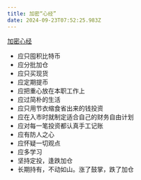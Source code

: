 ```yaml
---
title: 加密“心经”
date: 2024-09-23T07:52:25.983Z
---
```


[加密心经](https://mp.weixin.qq.com/s/0ebJF6qbFiaHVT9OZm59rQ)
- 应只囤积比特币
- 应分批加仓
- 应只买现货
- 应定期提币
- 应把重心放在本职工作上
- 应过简朴的生活
- 应只用节衣缩食省出来的钱投资
- 应在入市时就制定适合自己的财务自由计划
- 应对每一笔投资都认真手工记账
- 应有防人之心
- 应怀疑一切观点
- 应多学习
- 坚持定投，逢跌加仓
- 长期持有，不动如山。涨了鼓掌，跌了加仓
